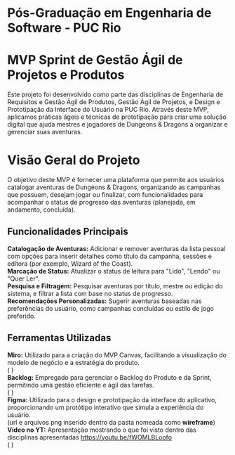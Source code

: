 # Pós-Graduação em Engenharia de Software - PUC Rio
# MVP Sprint de Gestão Ágil de Projetos e Produtos

Este projeto foi desenvolvido como parte das disciplinas de Engenharia de Requisitos e Gestão Ágil de Produtos, Gestão Ágil de Projetos, e Design e Prototipação da Interface do Usuário na PUC Rio. Através deste MVP, aplicamos práticas ágeis e técnicas de prototipação para criar uma solução digital que ajuda mestres e jogadores de Dungeons & Dragons a organizar e gerenciar suas aventuras.

# Visão Geral do Projeto

O objetivo deste MVP é fornecer uma plataforma que permite aos usuários catalogar aventuras de Dungeons & Dragons, organizando as campanhas que possuem, desejam jogar ou finalizar, com funcionalidades para acompanhar o status de progresso das aventuras (planejada, em andamento, concluída).

## Funcionalidades Principais

**Catalogação de Aventuras:**  Adicionar e remover aventuras da lista pessoal com opções para inserir detalhes como título da campanha, sessões e editora (por exemplo, Wizard of the Coast).<br>
**Marcação de Status:** Atualizar o status de leitura para "Lido", "Lendo" ou "Quer Ler".<br>
**Pesquisa e Filtragem:** Pesquisar aventuras por título, mestre ou edição do sistema, e filtrar a lista com base no status de progresso.<br>
**Recomendações Personalizadas:** Sugerir aventuras baseadas nas preferências do usuário, como campanhas concluídas ou estilo de jogo preferido.

## Ferramentas Utilizadas

**Miro:** Utilizado para a criação do MVP Canvas, facilitando a visualização do modelo de negócio e a estratégia do produto.<br>
( )<br>
**Backlog:** Empregado para gerenciar o Backlog do Produto e da Sprint, permitindo uma gestão eficiente e ágil das tarefas.<br>
( )<br>
**Figma:** Utilizado para o design e prototipação da interface do aplicativo, proporcionando um protótipo interativo que simula a experiência do usuário.<br>
(url e arquivos png inserido dentro da pasta nomeada como **wireframe**)<br>
**Vídeo no YT:** Apresentação mostrando o que foi visto dentro das disciplinas apresentadas https://youtu.be/fWOMLBLoofo<br>
( )
